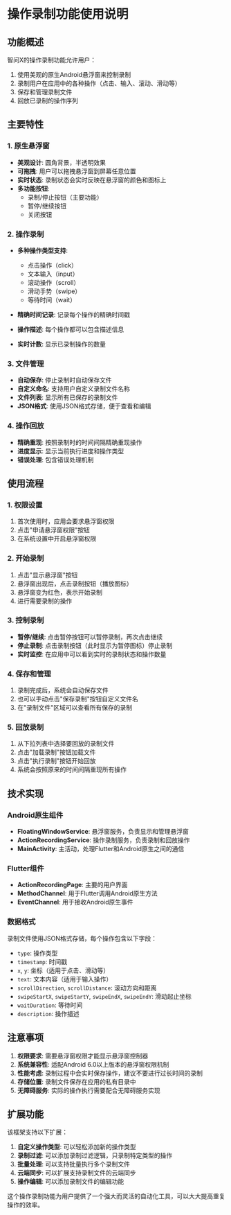 # 操作录制功能使用说明

## 功能概述

智问X的操作录制功能允许用户：
1. 使用美观的原生Android悬浮窗来控制录制
2. 录制用户在应用中的各种操作（点击、输入、滚动、滑动等）
3. 保存和管理录制文件
4. 回放已录制的操作序列

## 主要特性

### 1. 原生悬浮窗
- **美观设计**: 圆角背景，半透明效果
- **可拖拽**: 用户可以拖拽悬浮窗到屏幕任意位置
- **实时状态**: 录制状态会实时反映在悬浮窗的颜色和图标上
- **多功能按钮**: 
  - 录制/停止按钮（主要功能）
  - 暂停/继续按钮
  - 关闭按钮

### 2. 操作录制
- **多种操作类型支持**:
  - 点击操作（click）
  - 文本输入（input）
  - 滚动操作（scroll）
  - 滑动手势（swipe）
  - 等待时间（wait）

- **精确时间记录**: 记录每个操作的精确时间戳
- **操作描述**: 每个操作都可以包含描述信息
- **实时计数**: 显示已录制操作的数量

### 3. 文件管理
- **自动保存**: 停止录制时自动保存文件
- **自定义命名**: 支持用户自定义录制文件名称
- **文件列表**: 显示所有已保存的录制文件
- **JSON格式**: 使用JSON格式存储，便于查看和编辑

### 4. 操作回放
- **精确重现**: 按照录制时的时间间隔精确重现操作
- **进度显示**: 显示当前执行进度和操作类型
- **错误处理**: 包含错误处理机制

## 使用流程

### 1. 权限设置
1. 首次使用时，应用会要求悬浮窗权限
2. 点击"申请悬浮窗权限"按钮
3. 在系统设置中开启悬浮窗权限

### 2. 开始录制
1. 点击"显示悬浮窗"按钮
2. 悬浮窗出现后，点击录制按钮（播放图标）
3. 悬浮窗变为红色，表示开始录制
4. 进行需要录制的操作

### 3. 控制录制
- **暂停/继续**: 点击暂停按钮可以暂停录制，再次点击继续
- **停止录制**: 点击录制按钮（此时显示为暂停图标）停止录制
- **实时监控**: 在应用中可以看到实时的录制状态和操作数量

### 4. 保存和管理
1. 录制完成后，系统会自动保存文件
2. 也可以手动点击"保存录制"按钮自定义文件名
3. 在"录制文件"区域可以查看所有保存的录制

### 5. 回放录制
1. 从下拉列表中选择要回放的录制文件
2. 点击"加载录制"按钮加载文件
3. 点击"执行录制"按钮开始回放
4. 系统会按照原来的时间间隔重现所有操作

## 技术实现

### Android原生组件
- **FloatingWindowService**: 悬浮窗服务，负责显示和管理悬浮窗
- **ActionRecordingService**: 操作录制服务，负责录制和回放操作
- **MainActivity**: 主活动，处理Flutter和Android原生之间的通信

### Flutter组件
- **ActionRecordingPage**: 主要的用户界面
- **MethodChannel**: 用于Flutter调用Android原生方法
- **EventChannel**: 用于接收Android原生事件

### 数据格式
录制文件使用JSON格式存储，每个操作包含以下字段：
- `type`: 操作类型
- `timestamp`: 时间戳
- `x`, `y`: 坐标（适用于点击、滑动等）
- `text`: 文本内容（适用于输入操作）
- `scrollDirection`, `scrollDistance`: 滚动方向和距离
- `swipeStartX`, `swipeStartY`, `swipeEndX`, `swipeEndY`: 滑动起止坐标
- `waitDuration`: 等待时间
- `description`: 操作描述

## 注意事项

1. **权限要求**: 需要悬浮窗权限才能显示悬浮窗控制器
2. **系统兼容性**: 适配Android 6.0以上版本的悬浮窗权限机制
3. **性能考虑**: 录制过程中会实时保存操作，建议不要进行过长时间的录制
4. **存储位置**: 录制文件保存在应用的私有目录中
5. **无障碍服务**: 实际的操作执行需要配合无障碍服务实现

## 扩展功能

该框架支持以下扩展：
1. **自定义操作类型**: 可以轻松添加新的操作类型
2. **录制过滤**: 可以添加录制过滤逻辑，只录制特定类型的操作
3. **批量处理**: 可以支持批量执行多个录制文件
4. **云端同步**: 可以扩展支持录制文件的云端同步
5. **操作编辑**: 可以添加录制文件的编辑功能

这个操作录制功能为用户提供了一个强大而灵活的自动化工具，可以大大提高重复操作的效率。
